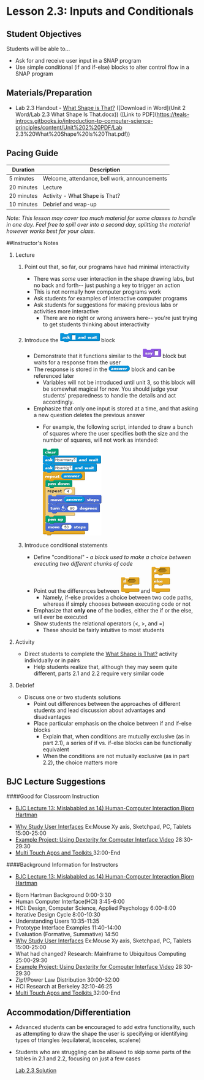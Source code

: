 <!--- REVISED -->

<!-- This lesson may be a bit long, but I don't think it splits nicely.  Covering just ask & wait doesn't feel like a full day, but I also don't want to split up conditionals.  I think we just leave this as is, but add a note (see below) that this one might spill over.

[Ben: makes sense to me. Thanks!]
-->

# Lesson 2.3: Inputs and Conditionals

## Student Objectives

Students will be able to...

-   Ask for and receive user input in a SNAP program
-   Use simple conditional (if and if-else) blocks to alter control flow in a SNAP program

## Materials/Preparation

-   Lab 2.3 Handout - [What Shape is That?](lab_23.md) ([Download in Word](Unit 2 Word/Lab 2.3 What Shape Is That.docx)) ([Link to PDF](https://teals-introcs.gitbooks.io/introduction-to-computer-science-principles/content/Unit%202%20PDF/Lab 2.3%20What%20Shape%20Is%20That.pdf))

## Pacing Guide

| Duration   | Description                                   |
| ---------- | --------------------------------------------- |
| 5 minutes  | Welcome, attendance, bell work, announcements |
| 20 minutes | Lecture                                       |
| 20 minutes | Activity - What Shape is That?                |
| 10 minutes | Debrief and wrap-up                           |

_Note: This lesson may cover too much material for some classes to handle in one day.  Feel free to spill over into a second day, splitting the material however works best for your class._

##Instructor's Notes



1.  Lecture

    1.  Point out that, so far, our programs have had minimal interactivity
        -   There was _some_ user interaction in the shape drawing labs, but no back and forth-- just pushing a key to trigger an action
        -   This is not normally how computer programs work
        -   Ask students for examples of interactive computer programs
        -   Ask students for suggestions for making previous labs or activities more interactive
            -   There are no right or wrong answers here-- you're just trying to get students thinking about interactivity
    2.  Introduce the ![](ask.png) block

        -   Demonstrate that it functions similar to the ![](say.png) block but waits for a response from the user
        -   The response is stored in the ![](answer.png) block and can be referenced later
            -   Variables will not be introduced until unit 3, so this block will be somewhat magical for now.  You should judge your students' preparedness to handle the details and act accordingly.
        -   Emphasize that only one input is stored at a time, and that asking a new question deletes the previous answer
            -   For example, the following script, intended to draw a bunch of squares where the user specifies both the size and the number of squares, will not work as intended:

                ![](<draw squares.png>)

    3.  Introduce conditional statements
        -   Define "conditional" - _a block used to make a choice between executing two different chunks of code_
        -   Point out the differences between ![](if.png) and ![](if-else.png)
            -   Namely, if-else provides a choice between two code paths, whereas if simply chooses between executing code or not
        -   Emphasize that **only one** of the bodies, either the if or the else, will ever be executed
        -   Show students the relational operators (<, >, and =)
            -   These should be fairly intuitive to most students

2.  Activity

    -   Direct students to complete the [What Shape is That?](lab_23.md) activity individually or in pairs
        -   Help students realize that, although they may seem quite different, parts 2.1 and 2.2 require very similar code

3.  Debrief
    -   Discuss one or two students solutions
        -   Point out differences between the approaches of different students and lead discussion about advantages and disadvantages
        -   Place particular emphasis on the choice between if and if-else blocks
            -   Explain that, when conditions are mutually exclusive (as in part 2.1), a series of if vs. if-else blocks can be functionally equivalent
            -   When the conditions are not mutually exclusive (as in part 2.2), the choice matters more

## BJC Lecture Suggestions
####Good for Classroom Instruction 
* [BJC Lecture 13: Mislababled as 14) Human-Computer Interaction Bjorn Hartman ](https://www.youtube.com/watch?v=3VZ7D01T2Yc)

 - [Why Study User Interfaces](http://www.youtube.com/watch?v=3VZ7D01T2Yc&t=15m0s)
 Ex:Mouse Xy axis, Sketchpad, PC, Tablets 15:00-25:00
 - [Example Project: Using Dexterity for Computer Interface Video](http://www.youtube.com/watch?v=3VZ7D01T2Yc&t=28m30s) 28:30-29:30
 - [Multi Touch Apps and Toolkits ](http://www.youtube.com/watch?v=3VZ7D01T2Yc&t=32m0s) 32:00-End




####Background Information for Instructors

* [BJC Lecture 13: Mislababled as 14) Human-Computer Interaction Bjorn Hartman ](https://www.youtube.com/watch?v=3VZ7D01T2Yc)
 - Bjorn Hartman Background 0:00-3:30
 - Human Computer Interface(HCI) 3:45-6:00
 - HCI: Design, Computer Science, Applied Psychology 6:00-8:00
 - Iterative Design Cycle 8:00-10:30
 - Understanding Users 10:35-11:35
 - Prototype Interface Examples 11:40-14:00
 - Evaluation (Formative, Summative) 14:50
 - [Why Study User Interfaces](http://www.youtube.com/watch?v=3VZ7D01T2Yc&t=15m0s)
 Ex:Mouse Xy axis, Sketchpad, PC, Tablets 15:00-25:00
 - What had changed? Research: Mainframe to Ubiquitous Computing 25:00-29:30
 - [Example Project: Using Dexterity for Computer Interface Video](http://www.youtube.com/watch?v=3VZ7D01T2Yc&t=28m30s) 28:30-29:30
 - Zipf/Power Law Distribution 30:00-32:00
 - HCI Research at Berkeley 32:10-46:25
 - [Multi Touch Apps and Toolkits ](http://www.youtube.com/watch?v=3VZ7D01T2Yc&t=32m0s) 32:00-End



## Accommodation/Differentiation

-   Advanced students can be encouraged to add extra functionality, such as attempting to draw the shape the user is specifying or identifying types of triangles (equilateral, isosceles, scalene)
-   Students who are struggling can be allowed to skip some parts of the tables in 2.1 and 2.2, focusing on just a few cases
     
    [Lab 2.3 Solution](<Lab 2.3 Solution.xml>)
